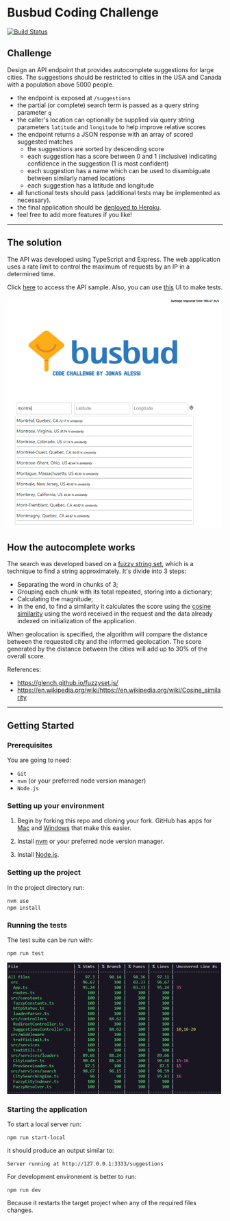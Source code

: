 # Busbud Coding Challenge
[![Build Status](https://travis-ci.org/jonasalessi/coding-challenge-backend-c.svg?branch=master)](https://travis-ci.org/jonasalessi/coding-challenge-backend-c)
## Challenge

Design an API endpoint that provides autocomplete suggestions for large cities.
The suggestions should be restricted to cities in the USA and Canada with a population above 5000 people.

- the endpoint is exposed at `/suggestions`
- the partial (or complete) search term is passed as a query string parameter `q`
- the caller's location can optionally be supplied via query string parameters `latitude` and `longitude` to help improve relative scores
- the endpoint returns a JSON response with an array of scored suggested matches
    - the suggestions are sorted by descending score
    - each suggestion has a score between 0 and 1 (inclusive) indicating confidence in the suggestion (1 is most confident)
    - each suggestion has a name which can be used to disambiguate between similarly named locations
    - each suggestion has a latitude and longitude
- all functional tests should pass (additional tests may be implemented as necessary).
- the final application should be [deployed to Heroku](https://devcenter.heroku.com/articles/getting-started-with-nodejs).
- feel free to add more features if you like!

------------------

## The solution

The API was developed using TypeScript and Express. The web application uses a rate limit to control the maximum of requests by an IP in a determined time.

Click [here](https://gentle-island-08430.herokuapp.com/suggestions?q=Londo&latitude=43.70011&longitude=-79.4163) to access the API sample. Also, you can use [this](https://jonasalessi.github.io/codechallenge-busbud-demo/) UI to make tests.

![](screen.png)


## How the autocomplete works

The search was developed based on a [fuzzy string set](https://glench.github.io/fuzzyset.js/), which is a technique to find a string approximately. It's divide into 3 steps:

- Separating the word in chunks of 3;
- Grouping each chunk with its total repeated, storing into a dictionary;
- Calculating the magnitude;
- In the end, to find a similarity it calculates the score using the [cosine similarity](https://en.wikipedia.org/wiki/https://en.wikipedia.org/wiki/Cosine_similarity) using the word received in the request and the data already indexed on initialization of the application.

When geolocation is specified, the algorithm will compare the distance between the requested city and the informed geolocation. The score generated by the distance between the cities will add up to 30% of the overall score.

References:
- https://glench.github.io/fuzzyset.js/
- https://en.wikipedia.org/wiki/https://en.wikipedia.org/wiki/Cosine_similarity

----------------------------------------------------------------

## Getting Started

### Prerequisites

You are going to need:

- `Git`
- `nvm` (or your preferred node version manager)
- `Node.js`

### Setting up your environment

1. Begin by forking this repo and cloning your fork. GitHub has apps for [Mac](http://mac.github.com/) and
[Windows](http://windows.github.com/) that make this easier.

2. Install [nvm](https://github.com/nvm-sh/nvm#install--update-script) or your preferred node version manager.

3. Install [Node.js](http://www.nodejs.org).

### Setting up the project

In the project directory run:

```
nvm use
npm install
```

### Running the tests

The test suite can be run with:

```
npm run test
```
![](coverage.png)

### Starting the application

To start a local server run:

```
npm run start-local
```

it should produce an output similar to:

```
Server running at http://127.0.0.1:3333/suggestions
```

For development environment is better to run:

```
npm run dev
```

Because it restarts the target project when any of the required files changes.
